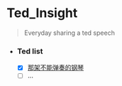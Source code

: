 # Ted_Insight

> Everyday sharing a ted speech

- ### Ted list
    - [x] [那架不能弹奏的钢琴](http://open.163.com/movie/2016/1/I/9/MBCOIPHV4_MBCOJ3UI9.html)
    - [ ] ...
